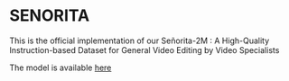 # SENORITA
This is the official implementation of our Señorita-2M : A High-Quality Instruction-based Dataset for General Video Editing by Video Specialists


The model is available [here](https://huggingface.co/PengWeixuanSZU/Senorita-2M)
